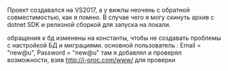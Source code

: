 Проект создавался на VS2017, а у вижлы неочень с обратной совместимостью, как я помню. 
В случае чего я могу скинуть архив с dotnet SDK и релизной сборкой для запуска на локали.

обращения к бд изменены на константы, чтобы не создавать проблемы с настройкой БД и миграциями. 
основной пользователь : Email = "new@u", Password = "new@u"
там я добавлял и проверял возможности, взяв http://i-proc.com/www/ для проверки